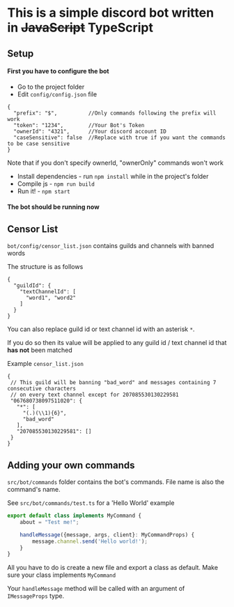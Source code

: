 # This is a simple discord bot written in ~~JavaScript~~ TypeScript
Setup
---
#### First you have to configure the bot

* Go to the project folder
* Edit `config/config.json` file

```json5
{
  "prefix": "$",          //Only commands following the prefix will work
  "token": "1234",        //Your Bot's Token
  "ownerId": "4321",      //Your discord account ID
  "caseSensitive": false  //Replace with true if you want the commands to be case sensitive
}
```
Note that if you don't specify ownerId, "ownerOnly" commands won't work
* Install dependencies - run `npm install` while in the project's folder
* Compile js - `npm run build`
* Run it! - `npm start`
#### The bot should be running now

Censor List
---
`bot/config/censor_list.json` contains guilds and channels with banned words

The structure is as follows
```json5
{
  "guildId": {
    "textChannelId": [
      "word1", "word2"
    ]
  }
}
```
You can also replace guild id or text channel id with an asterisk `*`.

If you do so then its value will be applied to any guild id / text channel id that **has not** been matched

Example `censor_list.json`
```json5
{
 // This guild will be banning "bad_word" and messages containing 7 consecutive characters 
 // on every text channel except for 207085530130229581
 "067680738097511020": { 
   "*": [
     "(.)(\\1){6}",
     "bad_word"
   ],
   "207085530130229581": []
 }
}
```

Adding your own commands
---
`src/bot/commands` folder contains the bot's commands. File name is also the command's name.

See `src/bot/commands/test.ts` for a 'Hello World' example
```ts
export default class implements MyCommand {
    about = "Test me!";

    handleMessage({message, args, client}: MyCommandProps) {
        message.channel.send('Hello world!');
    }
}
```

All you have to do is create a new file and export a class as default.
Make sure your class implements `MyCommand`

Your `handleMessage` method will be called with an argument of `IMessageProps` type.
